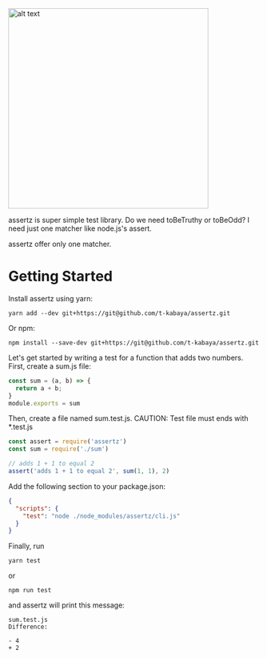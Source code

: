 <img src="https://user-images.githubusercontent.com/26253721/66712469-fa9f3480-edd7-11e9-9b6d-f3e9b2c4264b.png" alt="alt text" width="400" height="400">

assertz is super simple test library.
Do we need toBeTruthy or toBeOdd?
I need just one matcher like node.js's assert.

assertz offer only one matcher.


# Getting Started
Install assertz using yarn:

```
yarn add --dev git+https://git@github.com/t-kabaya/assertz.git
```
Or npm:

```
npm install --save-dev git+https://git@github.com/t-kabaya/assertz.git
```

Let's get started by writing a test for a function that adds two numbers. First, create a sum.js file:

``` js
const sum = (a, b) => {
  return a + b;
}
module.exports = sum
```

Then, create a file named sum.test.js.
CAUTION: Test file must ends with *.test.js

``` js
const assert = require('assertz')
const sum = require('./sum')

// adds 1 + 1 to equal 2
assert('adds 1 + 1 to equal 2', sum(1, 1), 2)
```

Add the following section to your package.json:

```json
{
  "scripts": {
    "test": "node ./node_modules/assertz/cli.js"
  }
}
```
Finally, run

```
yarn test
```

or

```
npm run test 
```
and assertz will print this message:

```
sum.test.js
Difference:

- 4
+ 2
```
